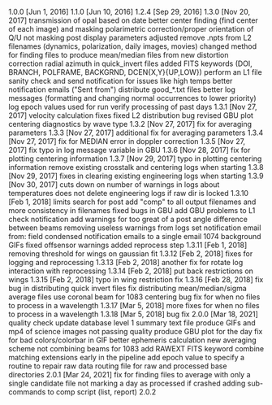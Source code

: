 1.0.0 [Jun 1, 2016]
1.1.0 [Jun 10, 2016]
1.2.4 [Sep 29, 2016]
1.3.0 [Nov 20, 2017]
  transmission of opal based on date
  better center finding (find center of each image) and masking
  polarimetric correction/proper orientation of Q/U
  not masking post
  display parameters adjusted
  remove .npts from L2 filenames (dynamics, polarization, daily images, movies)
  changed method for finding files to produce mean/median files from
  new distortion correction
  radial azimuth in quick_invert files
  added FITS keywords (DOI, BRANCH, POLFRAME, BACKGRND, DCEN{X,Y}{UP,LOW})
  perform an L1 file sanity check and send notification for issues like high temps
  better notification emails ("Sent from")
  distribute good_*.txt files
  better log messages (formatting and changing normal occurrences to lower priority)
  log epoch values used for run
  verify processing of past days
1.3.1 [Nov 27, 2017]
  velocity calculation fixes
  fixed L2 distribution bug
  revised GBU
  plot centering diagnostics by wave type
1.3.2 [Nov 27, 2017]
  fix for averaging parameters
1.3.3 [Nov 27, 2017]
  additional fix for averaging parameters
1.3.4 [Nov 27, 2017]
  fix for MEDIAN error in doppler correction
1.3.5 [Nov 27, 2017]
  fix typo in log message variable in GBU
1.3.6 [Nov 28, 2017]
  fix for plotting centering information
1.3.7 [Nov 29, 2017]
  typo in plotting centering information
  remove existing crosstalk and centering logs when starting
1.3.8 [Nov 29, 2017]
  fixes in clearing existing engineering logs when starting
1.3.9 [Nov 30, 2017]
  cuts down on number of warnings in logs about temperatures
  does not delete engineering logs if raw dir is locked
1.3.10 [Feb 1, 2018]
  limits search for post
  add "comp" to all output filenames and more consistency in filenames
  fixed bugs in GBU
  add GBU problems to L1 check notification
  add warnings for too great of a post angle difference between beams
  removing useless warnings from logs
  set notification email from: field
  condensed notification emails to a single email
  1074 background GIFs
  fixed offsensor warnings
  added reprocess step
1.3.11 [Feb 1, 2018]
  removing threshold for wings on gaussian fit
1.3.12 [Feb 2, 2018]
  fixes for logging and reprocessing
1.3.13 [Feb 2, 2018]
  another fix for rotate log interaction with reprocessing
1.3.14 [Feb 2, 2018]
  put back restrictions on wings
1.3.15 [Feb 2, 2018]
  typo in wing restriction fix
1.3.16 [Feb 28, 2018]
  fix bug in distributing quick invert files
  fix distributing mean/median/sigma average files
  use coronal beam for 1083 centering
  bug fix for when no files to process in a wavelength
1.3.17 [Mar 5, 2018]
  more fixes for when no files to process in a wavelength
1.3.18 [Mar 5, 2018]
  bug fix
2.0.0 [Mar 18, 2021]
  quality check
  update database
  level 1 summary text file
  produce GIFs and mp4 of science images not passing quality
  produce GBU plot for the day
  fix for bad colors/colorbar in GIF
  better ephemeris calculation
  new averaging scheme
  not combining beams for 1083
  add RAWEXT FITS keyword
  combine matching extensions early in the pipeline
  add epoch value to specify a routine to repair raw data
  routing file for raw and processed base directories
2.0.1 [Mar 24, 2021]
  fix for finding files to average with only a single candidate file
  not marking a day as processed if crashed
  adding sub-commands to comp script (list, report)
2.0.2